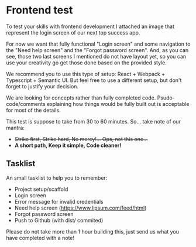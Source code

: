 # Frontend test

To test your skills with frontend development I attached an image that represent the login screen of our next top success app.

For now we want that fully functional "Login screen" and some navigation to the "Need help screen" and the "Forgot password screen". And, as you can see, those two last screens I mentioned do not have layout yet, so you can use your creativity go get those done based on the provided style.

We recommend you to use this type of setup: React + Webpack + Typescript + Semantic UI. But feel free to use a different setup, but don't forget to justify your decision.

We are looking for concepts rather than fully completed code. Psudo-code/comments explaining how things would be fully built out is acceptable for most of the details.

This test is suppose to take from 30 to 60 minutes.  So... take note of our mantra:
- ~~Strike first, Strike hard, No mercy!... Ops, not this one...~~
- **A short path, Keep it simple, Code cleaner!**

## Tasklist

An small tasklist to help you to remember:
- Project setup/scaffold
- Login screen
- Error message for invalid credentials
- Need help screen (https://www.lipsum.com/feed/html)
- Forgot password screen
- Push to Github (with dist/ commited)

Please do not take more than 1 hour building this, just send us what you have completed with a note!